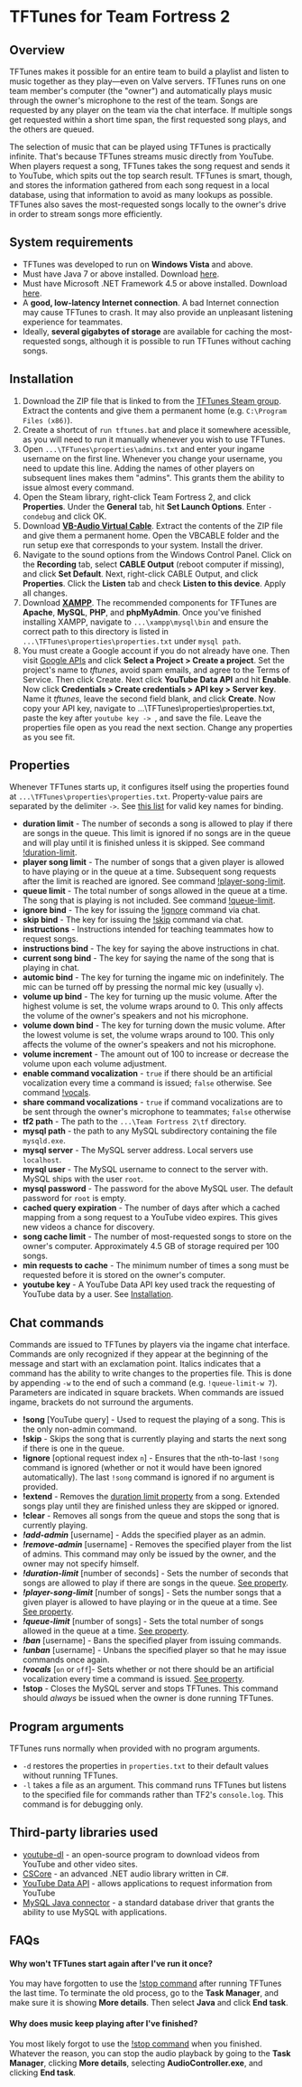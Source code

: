 # TFTunes for Team Fortress 2
## Overview
TFTunes makes it possible for an entire team to build a playlist and listen to music together as they play—even on Valve servers. TFTunes runs on one team member's computer (the "owner") and automatically plays music through the owner's microphone to the rest of the team. Songs are requested by any player on the team via the chat interface. If multiple songs get requested within a short time span, the first requested song plays, and the others are queued.

The selection of music that can be played using TFTunes is practically infinite. That's because TFTunes streams music directly from YouTube. When players request a song, TFTunes takes the song request and sends it to YouTube, which spits out the top search result. TFTunes is smart, though, and stores the information gathered from each song request in a local database, using that information to avoid as many lookups as possible. TFTunes also saves the most-requested songs locally to the owner's drive in order to stream songs more efficiently.

## System requirements

* TFTunes was developed to run on **Windows Vista** and above.
* Must have Java 7 or above installed. Download [here](https://java.com/en/).
* Must have Microsoft .NET Framework 4.5 or above installed. Download [here](https://www.microsoft.com/en-us/download/details.aspx?id=30653).
* A **good, low-latency Internet connection**. A bad Internet connection may cause TFTunes to crash. It may also provide an unpleasant listening experience for teammates.
* Ideally, **several gigabytes of storage** are available for caching the most-requested songs, although it is possible to run TFTunes without caching songs.

## Installation

 1. Download the ZIP file that is linked to from the [TFTunes Steam group](http://steamcommunity.com/groups/tftunes). Extract the contents and give them a permanent home (e.g. `C:\Program Files (x86)`).
 1. Create a shortcut of `run tftunes.bat` and place it somewhere acessible, as you will need to run it manually whenever you wish to use TFTunes.
 1. Open `...\TFTunes\properties\admins.txt` and enter your ingame username on the first line. Whenever you change your username, you need to update this line. Adding the names of other players on subsequent lines makes them "admins". This grants them the ability to issue almost every command.
 1. Open the Steam library, right-click Team Fortress 2, and click **Properties**. Under the **General** tab, hit **Set Launch Options**. Enter `-condebug` and click OK.
 1. Download [**VB-Audio Virtual Cable**](http://vb-audio.pagesperso-orange.fr/Cable/index.htm). Extract the contents of the ZIP file and give them a permanent home. Open the VBCABLE folder and the run setup exe that corresponds to your system. Install the driver.
 1. Navigate to the sound options from the Windows Control Panel. Click on the **Recording** tab, select **CABLE Output** (reboot computer if missing), and click **Set Default**. Next, right-click CABLE Output, and click **Properties**. Click the **Listen** tab and check **Listen to this device**. Apply all changes.
 1. Download [**XAMPP**](https://www.apachefriends.org/index.html). The recommended components for TFTunes are **Apache**, **MySQL**, **PHP**, and **phpMyAdmin**. Once you've finished installing XAMPP, navigate to `...\xampp\mysql\bin` and ensure the correct path to this directory is listed in `...\TFTunes\properties\properties.txt` under `mysql path`.
 1. You must create a Google account if you do not already have one. Then visit [Google APIs](https://console.developers.google.com/apis/library) and click **Select a Project > Create a project**. Set the project's name to *tftunes*, avoid spam emails, and agree to the Terms of Service. Then click Create. Next click **YouTube Data API** and hit **Enable**. Now click **Credentials > Create credentials > API key > Server key**. Name it *tftunes*, leave the second field blank, and click **Create**. Now copy your API key, navigate to ...\TFTunes\properties\properties.txt, paste the key after `youtube key -> `, and save the file. Leave the properties file open as you read the next section. Change any properties as you see fit.

## Properties
Whenever TFTunes starts up, it configures itself using the properties found at `...\TFTunes\properties\properties.txt`. Property-value pairs are separated by the delimiter ` -> `. See [this list](https://wiki.teamfortress.com/wiki/Scripting#List_of_key_names) for valid key names for binding.

* <a name="duration-limit-property"></a>**duration limit** - The number of seconds a song is allowed to play if there are songs in the queue. This limit is ignored if no songs are in the queue and will play until it is finished unless it is skipped. See command [!duration-limit](#duration-limit-command).
* <a name="player-song-limit-property"></a>**player song limit** - The number of songs that a given player is allowed to have playing or in the queue at a time. Subsequent song requests after the limit is reached are ignored. See command [!player-song-limit](#player-song-limit-command).
* <a name="queue-limit-property"></a>**queue limit** - The total number of songs allowed in the queue at a time. The song that is playing is not included. See command [!queue-limit](#queue-limit-command).
* **ignore bind** - The key for issuing the [!ignore](#ignore-command) command via chat.
* **skip bind** - The key for issuing the [!skip](#skip-command) command via chat.
* **instructions** - Instructions intended for teaching teammates how to request songs.
* **instructions bind** - The key for saying the above instructions in chat.
* **current song bind** - The key for saying the name of the song that is playing in chat.
* **automic bind** - The key for turning the ingame mic on indefinitely. The mic can be turned off by pressing the normal mic key (usually `v`).
* **volume up bind** - The key for turning up the music volume. After the highest volume is set, the volume wraps around to 0. This only affects the volume of the owner's speakers and not his microphone.
* **volume down bind** - The key for turning down the music volume. After the lowest volume is set, the volume wraps around to 100. This only affects the volume of the owner's speakers and not his microphone.
* **volume increment** - The amount out of 100 to increase or decrease the volume upon each volume adjustment.
* <a name="vocals-property"></a>**enable command vocalization** - `true` if there should be an artificial vocalization every time a command is issued; `false` otherwise. See command [!vocals](#vocals-command).
* **share command vocalizations** - `true` if command vocalizations are to be sent through the owner's microphone to teammates; `false` otherwise
* **tf2 path** - The path to the `...\Team Fortress 2\tf` directory.
* **mysql path** - the path to any MySQL subdirectory containing the file `mysqld.exe`.
* **mysql server** - The MySQL server address. Local servers use `localhost`.
* **mysql user** - The MySQL username to connect to the server with. MySQL ships with the user `root`.
* **mysql password** - The password for the above MySQL user. The default password for `root` is empty.
* **cached query expiration** - The number of days after which a cached mapping from a song request to a YouTube video expires. This gives new videos a chance for discovery.
* **song cache limit** - The number of most-requested songs to store on the owner's computer. Approximately 4.5 GB of storage required per 100 songs.
* **min requests to cache** - The minimum number of times a song must be requested before it is stored on the owner's computer.
* **youtube key** - A YouTube Data API key used track the requesting of YouTube data by a user. See [Installation](#installation).

## Chat commands
Commands are issued to TFTunes by players via the ingame chat interface. Commands are only recognized if they appear at the beginning of the message and start with an exclamation point. Italics indicates that a command has the ability to write changes to the properties file. This is done by appending `-w` to the end of such a command (e.g. `!queue-limit-w 7`). Parameters are indicated in square brackets. When commands are issued ingame, brackets do not surround the arguments.

* **!song** [YouTube query] - Used to request the playing of a song. This is the only non-admin command.
* <a name="skip-command"></a>**!skip** - Skips the song that is currently playing and starts the next song if there is one in the queue.
* <a name="ignore-command"></a>**!ignore** [optional request index `n`] - Ensures that the `n`th-to-last `!song` command is ignored (whether or not it would have been ignored automatically). The last `!song` command is ignored if no argument is provided.
* **!extend** - Removes the [duration limit property](#duration-limit-property) from a song. Extended songs play until they are finished unless they are skipped or ignored.
* **!clear** - Removes all songs from the queue and stops the song that is currently playing.
* ***!add-admin*** [username] - Adds the specified player as an admin.
* ***!remove-admin*** [username] - Removes the specified player from the list of admins. This command may only be issued by the owner, and the owner may not specify himself.
* <a name="duration-limit-command"></a>***!duration-limit*** [number of seconds] - Sets the number of seconds that songs are allowed to play if there are songs in the queue. [See property](#duration-limit-property).
* <a name="player-song-limit-command"></a>***!player-song-limit*** [number of songs] - Sets the number songs that a given player is allowed to have playing or in the queue at a time. See [See property](#player-song-limit-property).
* <a name="queue-limit-command"></a>***!queue-limit*** [number of songs] - Sets the total number of songs allowed in the queue at a time. [See property](#queue-limit-property).
* ***!ban*** [username] - Bans the specified player from issuing commands.
* ***!unban*** [username] - Unbans the specified player so that he may issue commands once again.
* <a name="vocals-command"></a>***!vocals*** [`on` or `off`]- Sets whether or not there should be an artificial vocalization every time a command is issued. [See property](#vocals-property).
* <a name="stop-command"></a>**!stop** - Closes the MySQL server and stops TFTunes. This command should *always* be issued when the owner is done running TFTunes.

## Program arguments
TFTunes runs normally when provided with no program arguments. 

 * `-d` restores the properties in `properties.txt` to their default values without running TFTunes.
 * `-l` takes a file as an argument. This command runs TFTunes but listens to the specified file for commands rather than TF2's `console.log`. This command is for debugging only.

## Third-party libraries used

* [youtube-dl](https://github.com/rg3/youtube-dl) - an open-source program to download videos from YouTube and other video sites.
* [CSCore](https://github.com/filoe/cscore) - an advanced .NET audio library written in C#.
* [YouTube Data API](https://developers.google.com/youtube/v3/) - allows applications to request information from YouTube
* [MySQL Java connector](https://dev.mysql.com/downloads/connector/) - a standard database driver that grants the ability to use MySQL with applications.

## FAQs
#### Why won't TFTunes start again after I've run it once?
You may have forgotten to use the [!stop command](#stop-command) after running TFTunes the last time. To terminate the old process, go to the **Task Manager**, and make sure it is showing **More details**. Then select **Java** and click **End task**.

#### Why does music keep playing after I've finished?
You most likely forgot to use the [!stop command](#stop-command) when you finished. Whatever the reason, you can stop the audio playback by going to the **Task Manager**, clicking **More details**, selecting **AudioController.exe**, and clicking **End task**.

